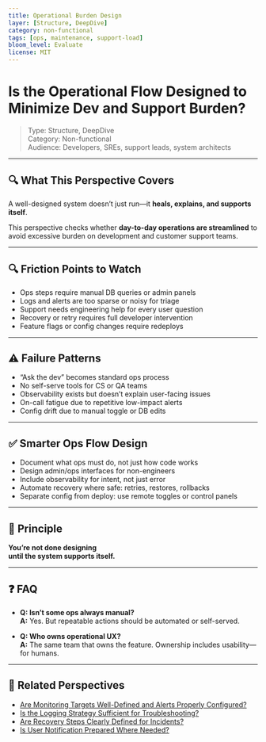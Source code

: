 ```yaml
---
title: Operational Burden Design
layer: [Structure, DeepDive]
category: non-functional
tags: [ops, maintenance, support-load]
bloom_level: Evaluate
license: MIT
---
```


# Is the Operational Flow Designed to Minimize Dev and Support Burden?

> Type: Structure, DeepDive  
> Category: Non-functional  
> Audience: Developers, SREs, support leads, system architects

---

## 🔍 What This Perspective Covers

A well-designed system doesn’t just run—it **heals, explains, and supports itself**.

This perspective checks whether **day-to-day operations are streamlined** to avoid excessive burden on development and customer support teams.

---

## 🔍 Friction Points to Watch

- Ops steps require manual DB queries or admin panels  
- Logs and alerts are too sparse or noisy for triage  
- Support needs engineering help for every user question  
- Recovery or retry requires full developer intervention  
- Feature flags or config changes require redeploys

---

## ⚠️ Failure Patterns

- “Ask the dev” becomes standard ops process  
- No self-serve tools for CS or QA teams  
- Observability exists but doesn’t explain user-facing issues  
- On-call fatigue due to repetitive low-impact alerts  
- Config drift due to manual toggle or DB edits

---

## ✅ Smarter Ops Flow Design

- Document what ops must do, not just how code works  
- Design admin/ops interfaces for non-engineers  
- Include observability for intent, not just error  
- Automate recovery where safe: retries, restores, rollbacks  
- Separate config from deploy: use remote toggles or control panels

---

## 🧠 Principle

**You’re not done designing  
until the system supports itself.**

---

## ❓ FAQ

- **Q: Isn’t some ops always manual?**  
  **A:** Yes. But repeatable actions should be automated or self-served.

- **Q: Who owns operational UX?**  
  **A:** The same team that owns the feature. Ownership includes usability—for humans.

---

## 🔗 Related Perspectives

- [Are Monitoring Targets Well-Defined and Alerts Properly Configured?](observability-alerting.md)
- [Is the Logging Strategy Sufficient for Troubleshooting?](logging-for-troubleshooting.md)
- [Are Recovery Steps Clearly Defined for Incidents?](recovery-runbook.md)
- [Is User Notification Prepared Where Needed?](../release/user-notification-preparation.md)
